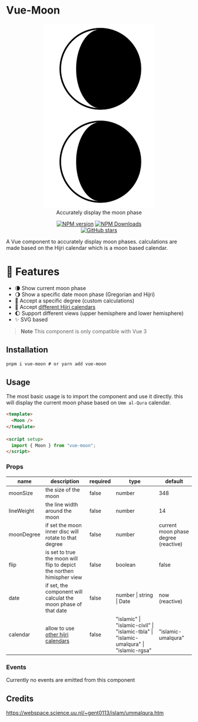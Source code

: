 # Vue-Moon

<p align="center">
<a href="https://github.com/gimyboya/vue-moon#gh-light-mode-only">
  <img src="https://raw.githubusercontent.com/gimyboya/vue-moon/main/public/Screenshot.png#gh-light-mode-only" alt="Vue-Moon - Accurately display the moon phase" width="300">
</a>
<a href="https://github.com/vueuse/vueuse#gh-dark-mode-only">
  <img src="https://raw.githubusercontent.com/gimyboya/vue-moon/main/public/Screenshot.png#gh-dark-mode-only" alt="Vue-Moon - Accurately display the moon phase" width="300">
</a>
<br>
Accurately display the moon phase
</p>

<p align="center">
<a href="https://www.npmjs.com/package/vue-moon" target="__blank"><img src="https://img.shields.io/npm/v/vue-moon?color=a1b858&label=" alt="NPM version"></a>
<a href="https://www.npmjs.com/package/vue-moon" target="__blank"><img alt="NPM Downloads" src="https://img.shields.io/npm/dm/vue-moon?color=50a36f&label="></a>

<br>
<a href="https://github.com/gimyboya/vue-moon" target="__blank"><img alt="GitHub stars" src="https://img.shields.io/github/stars/gimyboya/vue-moon?style=social"></a>
</p>

A Vue component to accurately display moon phases. calculations are made based on the Hijri calendar which is a moon based calendar.

# 🚀 Features

- 🌘 Show current moon phase
- 🌖 Show a specific date moon phase (Gregorian and Hijri)
- 📐 Accept a specific degree (custom calculations)
- 📅 Accept [different Hijri calendars](https://cldr.unicode.org/development/development-process/design-proposals/islamic-calendar-types)
- 🌔 Support different views (upper hemisphere and lower hemisphere)
- ✨ SVG based

> **Note**
> This component is only compatible with Vue 3

## Installation

```
pnpm i vue-moon # or yarn add vue-moon
```

## Usage

The most basic usage is to import the component and use it directly. this will display the current moon phase based on `Umm al-Qura` calendar.

```html
<template>
  <Moon />
</template>

<script setup>
  import { Moon } from "vue-moon";
</script>
```

### Props

| name       | description                                                                                                                            | required | type                                                                                   | default                              |
| ---------- | -------------------------------------------------------------------------------------------------------------------------------------- | -------- | -------------------------------------------------------------------------------------- | ------------------------------------ |
| moonSize   | the size of the moon                                                                                                                   | false    | number                                                                                 | 348                                  |
| lineWeight | the line width around the moon                                                                                                         | false    | number                                                                                 | 14                                   |
| moonDegree | if set the moon inner disc will rotate to that degree                                                                                  | false    | number                                                                                 | current moon phase degree (reactive) |
| flip       | is set to true the moon will flip to depict the northen himispher view                                                                 | false    | boolean                                                                                | false                                |
| date       | if set, the component will calculat the moon phase of that date                                                                        | false    | number \| string \| Date                                                               | now (reactive)                       |
| calendar   | allow to use [other hijri calendars](https://cldr.unicode.org/development/development-process/design-proposals/islamic-calendar-types) | false    | "islamic" \| "islamic-civil" \| "islamic-tbla" \| "islamic-umalqura" \| "islamic-rgsa" | "islamic-umalqura"                   |

### Events

Currently no events are emitted from this component

## Credits

https://webspace.science.uu.nl/~gent0113/islam/ummalqura.htm
